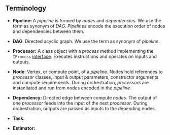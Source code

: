 ## Terminology

- **Pipeline:** A *pipeline* is formed by *nodes* and *dependencies*. We use the term as synonym of
*DAG*. *Pipelines* encode the execution order of nodes and dependencies between them.

- **DAG**: Directed acyclic graph. We use the term as synonym of *pipeline*.

- **Processor:** A class object with a *process* method implementing the 
`IProcess` [interface](advanced.md#defining-processors).
Executes instructions and operates on inputs and outputs.

- **Node**: Vertex, or compute point, of a *pipeline*.
Nodes hold references to *processor* classes, input & output parameters, constructor arguments and
compute requirements.
During orchestration, *processors* are instantiated and run from nodes encoded in the *pipeline*.

- **Dependency:** Directed edge between compute *nodes*.
The output of one *processor* feeds into the input of the next *processor*.
During orchestration, outputs are passed as inputs to the depending nodes.

- **Task:**

- **Estimator:**
